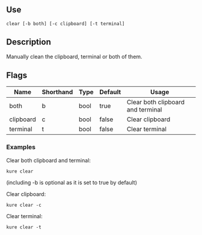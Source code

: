 ## Use

`clear [-b both] [-c clipboard] [-t terminal]`

## Description

Manually clean the clipboard, terminal or both of them.

## Flags 

|  Name     |  Shorthand    |     Type      |    Default    |            Usage                  |
|-----------|---------------|---------------|---------------|-----------------------------------|
| both      | b             | bool          | true          | Clear both clipboard and terminal |
| clipboard | c             | bool          | false         | Clear clipboard                   |
| terminal  | t             | bool          | false         | Clear terminal                    |

### Examples

Clear both clipboard and terminal:
```
kure clear
```
(including -b is optional as it is set to true by default)

Clear clipboard:
```
kure clear -c
```

Clear terminal:
```
kure clear -t
```
